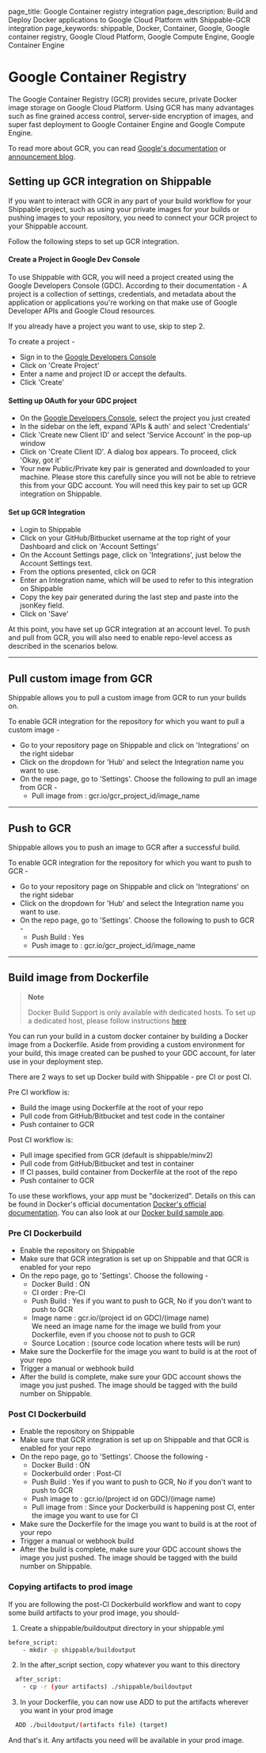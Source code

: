 page_title: Google Container registry integration
page_description: Build and Deploy Docker applications to Google Cloud Platform with Shippable-GCR integration
page_keywords: shippable, Docker, Container, Google, Google container registry, Google Cloud Platform, Google Compute Engine, Google Container Engine

# Google Container Registry

The Google Container Registry (GCR) provides secure, private Docker image storage on Google Cloud Platform. Using GCR has many advantages such as fine grained access control, server-side encryption of images, and super fast deployment to Google Container Engine and Google Compute Engine.

To read more about GCR, you can read [Google's documentation](https://cloud.google.com/tools/container-registry) or [announcement blog](http://googlecloudplatform.blogspot.com/2015/01/secure-hosting-of-private-Docker-repositories-in-Google-Cloud-Platform.html). 

## Setting up GCR integration on Shippable

If you want to interact with GCR in any part of your build workflow for your Shippable project, such as using your private images for your builds or pushing images to your repository, you need to connect your GCR project to your Shippable account. 

Follow the following steps to set up GCR integration.

#### Create a Project in Google Dev Console

To use Shippable with GCR, you will need a project created using the Google Developers Console (GDC). According to their documentation - A project is a collection of settings, credentials, and metadata about the application or applications you're working on that make use of Google Developer APIs and Google Cloud resources.

If you already have a project you want to use, skip to step 2.

To create a project -

- Sign in to the [Google Developers Console](https://console.developers.google.com/) 
- Click on 'Create Project'
- Enter a name and project ID or accept the defaults.
- Click 'Create'


#### Setting up OAuth for your GDC project

- On the [Google Developers Console](https://console.developers.google.com/), select the project you just created
- In the sidebar on the left, expand 'APIs & auth' and select 'Credentials'
- Click 'Create new Client ID' and select 'Service Account' in the pop-up window
- Click on 'Create Client ID'. A dialog box appears. To proceed, click 'Okay, got it'
- Your new Public/Private key pair is generated and downloaded to your machine. Please store this carefully since you will not be able to retrieve this from your GDC account. You will need this key pair to set up GCR integration on Shippable. 


#### Set up GCR Integration 

- Login to Shippable
- Click on your GitHub/Bitbucket username at the top right of your Dashboard and click on 'Account Settings'
- On the Account Settings page, click on 'Integrations', just below the Account Settings text.
- From the options presented, click on GCR
- Enter an Integration name, which will be used to refer to this integration on Shippable
- Copy the key pair generated during the last step and paste into the jsonKey field.
- Click on 'Save'

At this point, you have set up GCR integration at an account level. To push and pull from GCR, you will also need to enable repo-level access as described in the scenarios below.

-------

## Pull custom image from GCR

Shippable allows you to pull a custom image from GCR to run your builds on. 

To enable GCR integration for the repository for which you want to pull a custom image -

- Go to your repository page on Shippable and click on 'Integrations' on the right sidebar
- Click on the dropdown for 'Hub' and select the Integration name you want to use.
- On the repo page, go to 'Settings'. Choose the following to pull an image from GCR -
    - Pull image from : gcr.io/gcr_project_id/image_name


-------

## Push to GCR

Shippable allows you to push an image to GCR after a successful build. 

To enable GCR integration for the repository for which you want to push to GCR -

- Go to your repository page on Shippable and click on 'Integrations' on the right sidebar
- Click on the dropdown for 'Hub' and select the Integration name you want to use.
- On the repo page, go to 'Settings'. Choose the following to push to GCR -
    - Push Build : Yes
    - Push image to : gcr.io/gcr_project_id/image_name

-------

## Build image from Dockerfile

> **Note**
>
>  Docker Build Support is only available with dedicated hosts. To set up a dedicated host, please follow instructions [here](config.md#dedicated-hosts)


You can run your build in a custom docker container by building a Docker image from a Dockerfile. Aside from providing a custom environment for your build, this image created can be pushed to your GDC account, for later use in your deployment step.

There are 2 ways to set up Docker build with Shippable - pre CI or post CI. 

Pre CI workflow is:

- Build the image using Dockerfile at the root of your repo
- Pull code from GitHub/Bitbucket and test code in the container
- Push container to GCR

Post CI workflow is:

- Pull image specified from GCR (default is shippable/minv2)
- Pull code from GitHub/Bitbucket and test in container
- If CI passes, build container from Dockerfile at the root of the repo
- Push container to GCR

To use these workflows, your app must be "dockerized". Details on this can be found in Docker's official documentation [Docker's official documentation](https://docs.dockerhub.com). You can also look at our [Docker build sample app](https://github.com/cadbot/dockerized-nodejs). 

### Pre CI Dockerbuild

- Enable the repository on Shippable
- Make sure that GCR integration is set up on Shippable and that GCR is enabled for your repo
- On the repo page, go to 'Settings'. Choose the following -
    - Docker Build : ON
    - CI order : Pre-CI
    - Push Build : Yes if you want to push to GCR, No if you don't want to push to GCR 
    - Image name : gcr.io/(project id on GDC)/(image name)  
      We need an image name for the image we build from your Dockerfile, even if you choose not to push to GCR
    - Source Location : (source code location where tests will be run)
- Make sure the Dockerfile for the image you want to build is at the root of your repo
- Trigger a manual or webhook build
- After the build is complete, make sure your GDC account shows the image you just pushed. The image should be tagged with the build number on Shippable.

### Post CI Dockerbuild

- Enable the repository on Shippable
- Make sure that GCR integration is set up on Shippable and that GCR is enabled for your repo
- On the repo page, go to 'Settings'. Choose the following -
    - Docker Build : ON
    - Dockerbuild order : Post-CI
    - Push Build : Yes if you want to push to GCR, No if you don't want to push to GCR 
    - Push image to : gcr.io/(project id on GDC)/(image name)  
    - Pull image from : Since your Dockerbuild is happening post CI, enter the image you want to use for CI
- Make sure the Dockerfile for the image you want to build is at the root of your repo
- Trigger a manual or webhook build
- After the build is complete, make sure your GDC account shows the image you just pushed. The image should be tagged with the build number on Shippable.

### Copying artifacts to prod image

If you are following the post-CI Dockerbuild workflow and  want to copy some build artifacts to your prod image, you should-

1. Create a shippable/buildoutput directory in your shippable.yml

```bash  
before_script:
    - mkdir -p shippable/buildoutput
```

2. In the after_script section, copy whatever you want to this directory

```bash 
  after_script:
    - cp -r (your artifacts) ./shippable/buildoutput
```

3. In your Dockerfile, you can now use ADD to put the artifacts wherever you want in your prod image

```bash 
  ADD ./buildoutput/(artifacts file) (target)
```

And that's it. Any artifacts you need will be available in your prod image.
